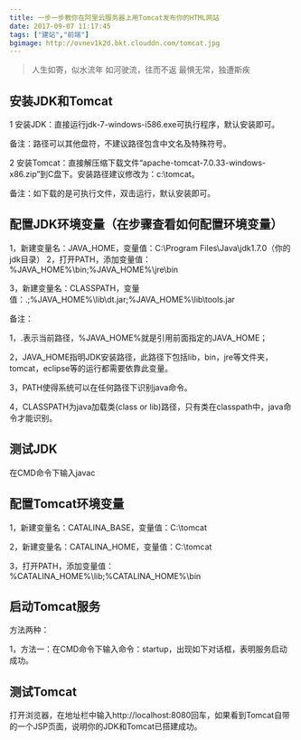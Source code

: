 ```yaml
---
title: 一步一步教你在阿里云服务器上用Tomcat发布你的HTML网站
date: 2017-09-07 11:17:45
tags: ["建站","前端"]
bgimage: http://ovnev1k2d.bkt.clouddn.com/tomcat.jpg
---
```

> 人生如寄，似水流年
> 如河驶流，往而不返
> 最惧无常，独遭斯疾

<!--more-->
## 安装JDK和Tomcat
1 安装JDK：直接运行jdk-7-windows-i586.exe可执行程序，默认安装即可。

备注：路径可以其他盘符，不建议路径包含中文名及特殊符号。

2 安装Tomcat：直接解压缩下载文件“apache-tomcat-7.0.33-windows-x86.zip”到C盘下。安装路径建议修改为：c:\tomcat。
 
备注：如下载的是可执行文件，双击运行，默认安装即可。

## 配置JDK环境变量（在步骤查看如何配置环境变量）

1，新建变量名：JAVA_HOME，变量值：C:\Program Files\Java\jdk1.7.0（你的jdk目录）
2，打开PATH，添加变量值：%JAVA_HOME%\bin;%JAVA_HOME%\jre\bin

3，新建变量名：CLASSPATH，变量值：.;%JAVA_HOME%\lib\dt.jar;%JAVA_HOME%\lib\tools.jar

备注：

1，.表示当前路径，%JAVA_HOME%就是引用前面指定的JAVA_HOME；

2，JAVA_HOME指明JDK安装路径，此路径下包括lib，bin，jre等文件夹，tomcat，eclipse等的运行都需要依靠此变量。

3，PATH使得系统可以在任何路径下识别java命令。

4，CLASSPATH为java加载类(class or lib)路径，只有类在classpath中，java命令才能识别。

## 测试JDK

在CMD命令下输入javac
## 配置Tomcat环境变量

1，新建变量名：CATALINA_BASE，变量值：C:\tomcat

2，新建变量名：CATALINA_HOME，变量值：C:\tomcat

3，打开PATH，添加变量值：%CATALINA_HOME%\lib;%CATALINA_HOME%\bin

## 启动Tomcat服务

方法两种：

1，方法一：在CMD命令下输入命令：startup，出现如下对话框，表明服务启动成功。

## 测试Tomcat

打开浏览器，在地址栏中输入http://localhost:8080回车，如果看到Tomcat自带的一个JSP页面，说明你的JDK和Tomcat已搭建成功。

